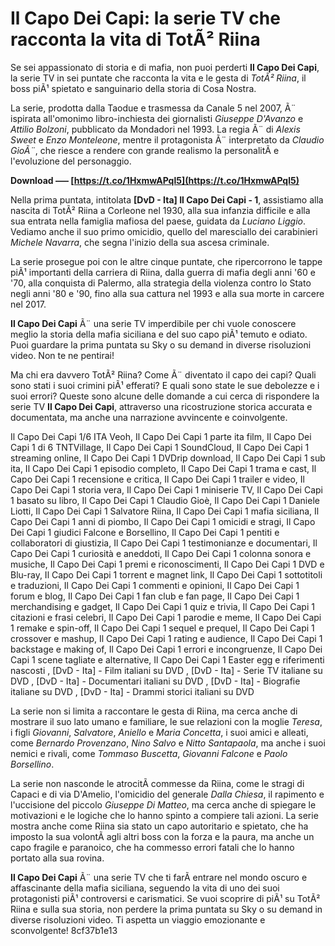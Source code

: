 # Il Capo Dei Capi: la serie TV che racconta la vita di TotÃ² Riina
  
Se sei appassionato di storia e di mafia, non puoi perderti **Il Capo Dei Capi**, la serie TV in sei puntate che racconta la vita e le gesta di *TotÃ² Riina*, il boss piÃ¹ spietato e sanguinario della storia di Cosa Nostra.
  
La serie, prodotta dalla Taodue e trasmessa da Canale 5 nel 2007, Ã¨ ispirata all'omonimo libro-inchiesta dei giornalisti *Giuseppe D'Avanzo* e *Attilio Bolzoni*, pubblicato da Mondadori nel 1993. La regia Ã¨ di *Alexis Sweet* e *Enzo Monteleone*, mentre il protagonista Ã¨ interpretato da *Claudio GioÃ¨*, che riesce a rendere con grande realismo la personalitÃ  e l'evoluzione del personaggio.
 
**Download ––– [https://t.co/1HxmwAPql5](https://t.co/1HxmwAPql5)**


  
Nella prima puntata, intitolata **[DvD - Ita] Il Capo Dei Capi - 1**, assistiamo alla nascita di TotÃ² Riina a Corleone nel 1930, alla sua infanzia difficile e alla sua entrata nella famiglia mafiosa del paese, guidata da *Luciano Liggio*. Vediamo anche il suo primo omicidio, quello del maresciallo dei carabinieri *Michele Navarra*, che segna l'inizio della sua ascesa criminale.
  
La serie prosegue poi con le altre cinque puntate, che ripercorrono le tappe piÃ¹ importanti della carriera di Riina, dalla guerra di mafia degli anni '60 e '70, alla conquista di Palermo, alla strategia della violenza contro lo Stato negli anni '80 e '90, fino alla sua cattura nel 1993 e alla sua morte in carcere nel 2017.
  
**Il Capo Dei Capi** Ã¨ una serie TV imperdibile per chi vuole conoscere meglio la storia della mafia siciliana e del suo capo piÃ¹ temuto e odiato. Puoi guardare la prima puntata su Sky o su demand in diverse risoluzioni video. Non te ne pentirai!
  
Ma chi era davvero TotÃ² Riina? Come Ã¨ diventato il capo dei capi? Quali sono stati i suoi crimini piÃ¹ efferati? E quali sono state le sue debolezze e i suoi errori? Queste sono alcune delle domande a cui cerca di rispondere la serie TV **Il Capo Dei Capi**, attraverso una ricostruzione storica accurata e documentata, ma anche una narrazione avvincente e coinvolgente.
 
Il Capo Dei Capi 1/6 ITA Veoh,  Il Capo Dei Capi 1 parte ita film,  Il Capo Dei Capi 1 di 6 TNTVillage,  Il Capo Dei Capi 1 SoundCloud,  Il Capo Dei Capi 1 streaming online,  Il Capo Dei Capi 1 DVDrip download,  Il Capo Dei Capi 1 sub ita,  Il Capo Dei Capi 1 episodio completo,  Il Capo Dei Capi 1 trama e cast,  Il Capo Dei Capi 1 recensione e critica,  Il Capo Dei Capi 1 trailer e video,  Il Capo Dei Capi 1 storia vera,  Il Capo Dei Capi 1 miniserie TV,  Il Capo Dei Capi 1 basato su libro,  Il Capo Dei Capi 1 Claudio Gioè,  Il Capo Dei Capi 1 Daniele Liotti,  Il Capo Dei Capi 1 Salvatore Riina,  Il Capo Dei Capi 1 mafia siciliana,  Il Capo Dei Capi 1 anni di piombo,  Il Capo Dei Capi 1 omicidi e stragi,  Il Capo Dei Capi 1 giudici Falcone e Borsellino,  Il Capo Dei Capi 1 pentiti e collaboratori di giustizia,  Il Capo Dei Capi 1 testimonianze e documentari,  Il Capo Dei Capi 1 curiosità e aneddoti,  Il Capo Dei Capi 1 colonna sonora e musiche,  Il Capo Dei Capi 1 premi e riconoscimenti,  Il Capo Dei Capi 1 DVD e Blu-ray,  Il Capo Dei Capi 1 torrent e magnet link,  Il Capo Dei Capi 1 sottotitoli e traduzioni,  Il Capo Dei Capi 1 commenti e opinioni,  Il Capo Dei Capi 1 forum e blog,  Il Capo Dei Capi 1 fan club e fan page,  Il Capo Dei Capi 1 merchandising e gadget,  Il Capo Dei Capi 1 quiz e trivia,  Il Capo Dei Capi 1 citazioni e frasi celebri,  Il Capo Dei Capi 1 parodie e meme,  Il Capo Dei Capi 1 remake e spin-off,  Il Capo Dei Capi 1 sequel e prequel,  Il Capo Dei Capi 1 crossover e mashup,  Il Capo Dei Capi 1 rating e audience,  Il Capo Dei Capi 1 backstage e making of,  Il Capo Dei Capi 1 errori e incongruenze,  Il Capo Dei Capi 1 scene tagliate e alternative,  Il Capo Dei Capi 1 Easter egg e riferimenti nascosti ,  [DvD - Ita] - Film italiani su DVD ,  [DvD - Ita] - Serie TV italiane su DVD ,  [DvD - Ita] - Documentari italiani su DVD ,  [DvD - Ita] - Biografie italiane su DVD ,  [DvD - Ita] - Drammi storici italiani su DVD
  
La serie non si limita a raccontare le gesta di Riina, ma cerca anche di mostrare il suo lato umano e familiare, le sue relazioni con la moglie *Teresa*, i figli *Giovanni*, *Salvatore*, *Aniello* e *Maria Concetta*, i suoi amici e alleati, come *Bernardo Provenzano*, *Nino Salvo* e *Nitto Santapaola*, ma anche i suoi nemici e rivali, come *Tommaso Buscetta*, *Giovanni Falcone* e *Paolo Borsellino*.
  
La serie non nasconde le atrocitÃ  commesse da Riina, come le stragi di Capaci e di via D'Amelio, l'omicidio del generale *Dalla Chiesa*, il rapimento e l'uccisione del piccolo *Giuseppe Di Matteo*, ma cerca anche di spiegare le motivazioni e le logiche che lo hanno spinto a compiere tali azioni. La serie mostra anche come Riina sia stato un capo autoritario e spietato, che ha imposto la sua volontÃ  agli altri boss con la forza e la paura, ma anche un capo fragile e paranoico, che ha commesso errori fatali che lo hanno portato alla sua rovina.
  
**Il Capo Dei Capi** Ã¨ una serie TV che ti farÃ  entrare nel mondo oscuro e affascinante della mafia siciliana, seguendo la vita di uno dei suoi protagonisti piÃ¹ controversi e carismatici. Se vuoi scoprire di piÃ¹ su TotÃ² Riina e sulla sua storia, non perdere la prima puntata su Sky o su demand in diverse risoluzioni video. Ti aspetta un viaggio emozionante e sconvolgente!
 8cf37b1e13
 
